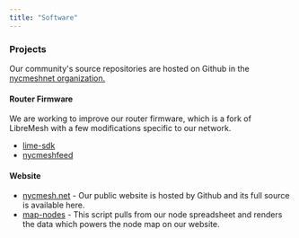 ```yaml
---
title: "Software"
---
```


### Projects

Our community's source repositories are hosted on Github in the [nycmeshnet organization.](https://github.com/nycmeshnet)

#### Router Firmware

We are working to improve our router firmware, which is a fork of LibreMesh with a few modifications specific to our network.

*   [lime-sdk](https://github.com/nycmeshnet/lime-sdk)
*   [nycmeshfeed](https://github.com/nycmeshnet/nycmeshfeed)

#### Website

*   [nycmesh.net](https://github.com/nycmeshnet/nycmesh.net) - Our public website is hosted by Github and its full source is available here.
*   [map-nodes](https://github.com/nycmeshnet/map-nodes) - This script pulls from our node spreadsheet and renders the data which powers the node map on our website.
